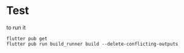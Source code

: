 # Test

to run it

```shell
flutter pub get
flutter pub run build_runner build --delete-conflicting-outputs
```